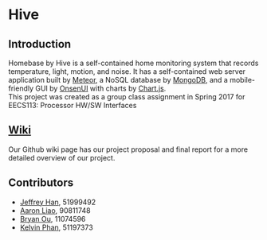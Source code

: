 # Hive  
## Introduction  
Homebase by Hive is a self-contained home monitoring system that records temperature, light, motion, and noise. It has a self-contained web server application built by [Meteor](http://meteor.com), a NoSQL database by [MongoDB](https://www.mongodb.com), and a mobile-friendly GUI by [OnsenUI](https://onsen.io) with charts by [Chart.js](www.chartjs.org).  
This project was created as a group class assignment in Spring 2017 for EECS113: Processor HW/SW Interfaces 
## [Wiki](https://github.com/UCI-EECS113-Spring17/Hive/wiki)
Our Github wiki page has our project proposal and final report for a more detailed overview of our project.
## Contributors
* [Jeffrey Han](https://github.com/jeffreyhan95), 51999492
* [Aaron Liao](https://github.com/Xenocidel), 90811748
* [Bryan Ou](https://github.com/Oushin96), 11074596
* [Kelvin Phan](https://github.com/kelvinhpwebmaster), 51197373
